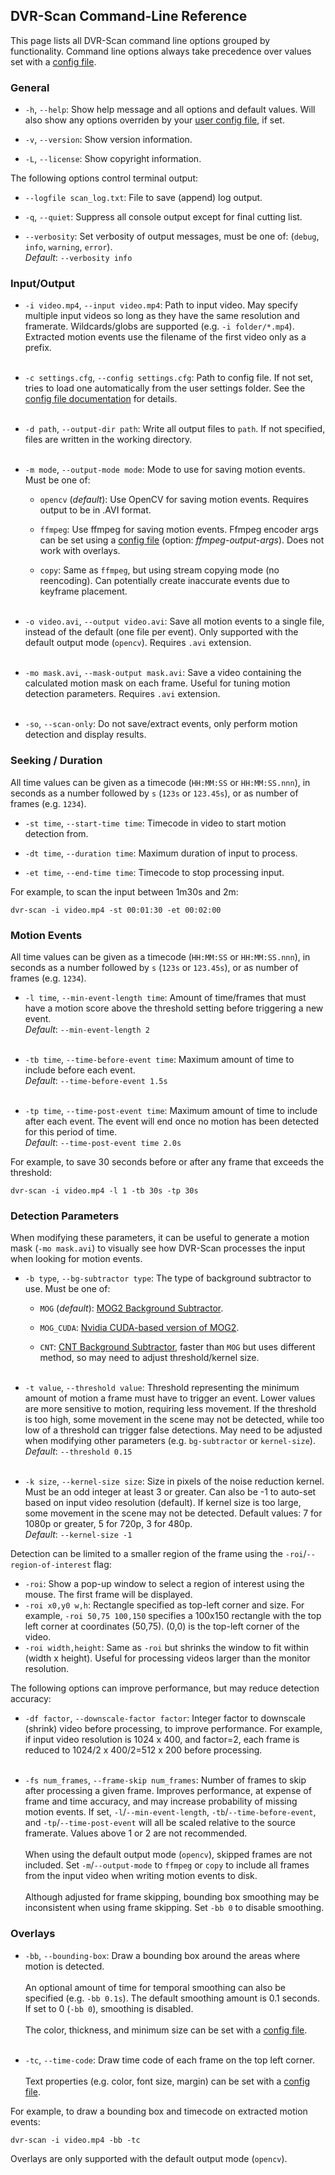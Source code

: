 
## DVR-Scan Command-Line Reference

This page lists all DVR-Scan command line options grouped by functionality. Command line options always take precedence over values set with a [config file](config_file.md).


### General

 * `-h`, `--help`: Show help message and all options and default values. Will also show any options overriden by your [user config file](config_file.md), if set.

 * `-v`, `--version`: Show version information.

 * `-L`, `--license`: Show copyright information.

The following options control terminal output:

 * `--logfile scan_log.txt`: File to save (append) log output.

 * `-q`, `--quiet`: Suppress all console output except for final cutting list.

 * `--verbosity`: Set verbosity of output messages, must be one of: (`debug`, `info`, `warning`, `error`).
<br/>*Default*: `--verbosity info`


### Input/Output

 * `-i video.mp4`, `--input video.mp4`: Path to input video. May specify multiple input videos so long as they have the same resolution and framerate. Wildcards/globs are supported (e.g. `-i folder/*.mp4`). Extracted motion events use the filename of the first video only as a prefix.
<br/><br/>

 * `-c settings.cfg`, `--config settings.cfg`: Path to config file. If not set, tries to load one automatically from the user settings folder. See the [config file documentation](config_file.md) for details.
 <br/><br/>

 * `-d path`, `--output-dir path`: Write all output files to `path`. If not specified, files are written in the working directory.
 <br/><br/>

 * `-m mode`, `--output-mode mode`: Mode to use for saving motion events. Must be one of:

    * `opencv` (*default*): Use OpenCV for saving motion events. Requires output to be in .AVI format.

    * `ffmpeg`: Use ffmpeg for saving motion events. Ffmpeg encoder args can be set using a [config file](config_file.md#inputoutput) (option: *ffmpeg-output-args*). Does not work with overlays.

    * `copy`: Same as `ffmpeg`, but using stream copying mode (no reencoding). Can potentially create inaccurate events due to keyframe placement.
    <br/><br/>

 * `-o video.avi`, `--output video.avi`: Save all motion events to a single file, instead of the default (one file per event). Only supported with the default output mode (`opencv`). Requires `.avi` extension.
<br/><br/>

 * `-mo mask.avi`, `--mask-output mask.avi`: Save a video containing the calculated motion mask on each frame. Useful for tuning motion detection parameters. Requires `.avi` extension.
<br/><br/>

 * `-so`, `--scan-only`: Do not save/extract events, only perform motion detection and display results.


### Seeking / Duration

All time values can be given as a timecode (`HH:MM:SS` or `HH:MM:SS.nnn`), in seconds as a number followed by `s` (`123s` or `123.45s`), or as number of frames (e.g. `1234`).

 * `-st time`, `--start-time time`: Timecode in video to start motion detection from.

 * `-dt time`, `--duration time`: Maximum duration of input to process.

 * `-et time`, `--end-time time`: Timecode to stop processing input.

For example, to scan the input between 1m30s and 2m:

    dvr-scan -i video.mp4 -st 00:01:30 -et 00:02:00


### Motion Events

All time values can be given as a timecode (`HH:MM:SS` or `HH:MM:SS.nnn`), in seconds as a number followed by `s` (`123s` or `123.45s`), or as number of frames (e.g. `1234`).

 * `-l time`, `--min-event-length time`: Amount of time/frames that must have a motion score above the threshold setting before triggering a new event.
<br/>*Default*: `--min-event-length 2`
<br/><br/>

 * `-tb time`, `--time-before-event time`: Maximum amount of time to include before each event.
<br/>*Default*: `--time-before-event 1.5s`
<br/><br/>

 * `-tp time`, `--time-post-event time`: Maximum amount of time to include after each event. The event will end once no motion has been detected for this period of time.
<br/>*Default*: `--time-post-event time 2.0s`

For example, to save 30 seconds before or after any frame that exceeds the threshold:

    dvr-scan -i video.mp4 -l 1 -tb 30s -tp 30s


### Detection Parameters

When modifying these parameters, it can be useful to generate a motion mask (`-mo mask.avi`) to visually see how DVR-Scan processes the input when looking for motion events.

 * `-b type`, `--bg-subtractor type`: The type of background subtractor to use. Must be one of:

    * `MOG` (*default*): [MOG2 Background Subtractor](https://docs.opencv.org/3.4/d7/d7b/classcv_1_1BackgroundSubtractorMOG2.html).

    * `MOG_CUDA`: [Nvidia CUDA-based version of MOG2](https://docs.opencv.org/3.4/df/d23/classcv_1_1cuda_1_1BackgroundSubtractorMOG2.html).

    * `CNT`: [CNT Background Subtractor](https://docs.opencv.org/3.4/de/dca/classcv_1_1bgsegm_1_1BackgroundSubtractorCNT.html), faster than `MOG` but uses different method, so may need to adjust threshold/kernel size.
    <br/><br/>

 * `-t value`, `--threshold value`: Threshold representing the minimum amount of motion a frame must have to trigger an event. Lower values are more sensitive to motion, requiring less movement. If the threshold is too high, some movement in the scene may not be detected, while too low of a threshold can trigger false detections. May need to be adjusted when modifying other parameters (e.g. `bg-subtractor` or `kernel-size`).
<br/>*Default*: `--threshold 0.15`
<br/><br/>

 * `-k size`, `--kernel-size size`: Size in pixels of the noise reduction kernel. Must be an odd integer at least 3 or greater. Can also be -1 to auto-set based on input video resolution (default). If kernel size is too large, some movement in the scene may not be detected. Default values: 7 for 1080p or greater, 5 for 720p, 3 for 480p.
<br/>*Default*: `--kernel-size -1`

Detection can be limited to a smaller region of the frame using the `-roi`/`--region-of-interest` flag:

 * `-roi`: Show a pop-up window to select a region of interest using the mouse. The first frame will be displayed.
 * `-roi x0,y0 w,h`: Rectangle specified as top-left corner and size. For example, `-roi 50,75 100,150` specifies a 100x150 rectangle with the top left corner at coordinates (50,75). (0,0) is the top-left corner of the video.
 * `-roi width,height`: Same as `-roi` but shrinks the window to fit within (width x height). Useful for processing videos larger than the monitor resolution.

The following options can improve performance, but may reduce detection accuracy:

 * `-df factor`, `--downscale-factor factor`: Integer factor to downscale (shrink) video before processing, to improve performance. For example, if input video resolution is 1024 x 400, and factor=2, each frame is reduced to 1024/2 x 400/2=512 x 200 before processing.
<br/><br/>

 * `-fs num_frames`, `--frame-skip num_frames`: Number of frames to skip after processing a given frame. Improves performance, at expense of frame and time accuracy, and may increase probability of missing motion events. If set, `-l`/`--min-event-length`, `-tb`/`--time-before-event`, and `-tp`/`--time-post-event` will all be scaled relative to the source framerate. Values above 1 or 2 are not recommended.
<br/><br/>When using the default output mode (`opencv`), skipped frames are not included. Set `-m`/`--output-mode` to `ffmpeg` or `copy` to include all frames from the input video when writing motion events to disk.
<br/><br/>Although adjusted for frame skipping, bounding box smoothing may be inconsistent when using frame skipping. Set `-bb 0` to disable smoothing.

### Overlays

 * `-bb`, `--bounding-box`: Draw a bounding box around the areas where motion is detected.
<br/><br/>An optional amount of time for temporal smoothing can also be specified (e.g. `-bb 0.1s`). The default smoothing amount is 0.1 seconds. If set to 0 (`-bb 0`), smoothing is disabled.
<br/><br/>The color, thickness, and minimum size can be set with a [config file](config_file.md#bounding-box-overlay).
<br/><br/>

 * `-tc`, `--time-code`:  Draw time code of each frame on the top left corner.
<br/><br/>Text properties (e.g. color, font size, margin) can be set with a [config file](config_file.md#timecode-overlay).

For example, to draw a bounding box and timecode on extracted motion events:

    dvr-scan -i video.mp4 -bb -tc

Overlays are only supported with the default output mode (`opencv`).
